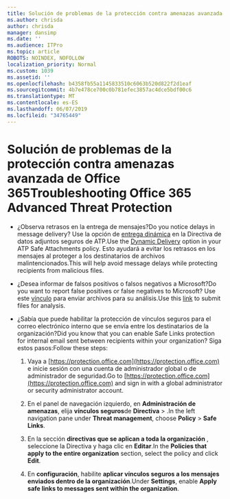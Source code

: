 ```yaml
---
title: Solución de problemas de la protección contra amenazas avanzada de Office 365
ms.author: chrisda
author: chrisda
manager: dansimp
ms.date: ''
ms.audience: ITPro
ms.topic: article
ROBOTS: NOINDEX, NOFOLLOW
localization_priority: Normal
ms.custom: 1039
ms.assetid: ''
ms.openlocfilehash: b4358fb55a1145833510c6063b520d822f2d1eaf
ms.sourcegitcommit: 4b7e478ce700c0b781efec3857ac4dce5bdf00c6
ms.translationtype: MT
ms.contentlocale: es-ES
ms.lasthandoff: 06/07/2019
ms.locfileid: "34765449"
---
```

# <a name="troubleshooting-office-365-advanced-threat-protection"></a><span data-ttu-id="f3e99-102">Solución de problemas de la protección contra amenazas avanzada de Office 365</span><span class="sxs-lookup"><span data-stu-id="f3e99-102">Troubleshooting Office 365 Advanced Threat Protection</span></span>

- <span data-ttu-id="f3e99-103">¿Observa retrasos en la entrega de mensajes?</span><span class="sxs-lookup"><span data-stu-id="f3e99-103">Do you notice delays in message delivery?</span></span> <span data-ttu-id="f3e99-104">Use la opción de [entrega dinámica](https://docs.microsoft.com/office365/securitycompliance/dynamic-delivery-and-previewing) en la Directiva de datos adjuntos seguros de ATP.</span><span class="sxs-lookup"><span data-stu-id="f3e99-104">Use the [Dynamic Delivery](https://docs.microsoft.com/office365/securitycompliance/dynamic-delivery-and-previewing) option in your ATP Safe Attachments policy.</span></span> <span data-ttu-id="f3e99-105">Esto ayudará a evitar los retrasos en los mensajes al proteger a los destinatarios de archivos malintencionados.</span><span class="sxs-lookup"><span data-stu-id="f3e99-105">This will help avoid message delays while protecting recipients from malicious files.</span></span>

- <span data-ttu-id="f3e99-106">¿Desea informar de falsos positivos o falsos negativos a Microsoft?</span><span class="sxs-lookup"><span data-stu-id="f3e99-106">Do you want to report false positives or false negatives to Microsoft?</span></span> <span data-ttu-id="f3e99-107">Use este [vínculo](https://www.microsoft.com/wdsi/filesubmission/) para enviar archivos para su análisis.</span><span class="sxs-lookup"><span data-stu-id="f3e99-107">Use this [link](https://www.microsoft.com/wdsi/filesubmission/) to submit files for analysis.</span></span>

- <span data-ttu-id="f3e99-108">¿Sabía que puede habilitar la protección de vínculos seguros para el correo electrónico interno que se envía entre los destinatarios de la organización?</span><span class="sxs-lookup"><span data-stu-id="f3e99-108">Did you know that you can enable Safe Links protection for internal email sent between recipients within your organization?</span></span> <span data-ttu-id="f3e99-109">Siga estos pasos:</span><span class="sxs-lookup"><span data-stu-id="f3e99-109">Follow these steps:</span></span>

  1. <span data-ttu-id="f3e99-110">Vaya a [https://protection.office.com](https://protection.office.com) e inicie sesión con una cuenta de administrador global o de administrador de seguridad.</span><span class="sxs-lookup"><span data-stu-id="f3e99-110">Go to [https://protection.office.com](https://protection.office.com) and sign in with a global administrator or security administrator account.</span></span>

  2. <span data-ttu-id="f3e99-111">En el panel de navegación izquierdo, en **Administración de amenazas**, elija **vínculos seguros**de **Directiva** \> .</span><span class="sxs-lookup"><span data-stu-id="f3e99-111">In the left navigation pane under **Threat management**, choose **Policy** \> **Safe Links**.</span></span>

  3. <span data-ttu-id="f3e99-112">En la sección **directivas que se aplican a toda la organización** , seleccione la Directiva y haga clic en **Editar**.</span><span class="sxs-lookup"><span data-stu-id="f3e99-112">In the **Policies that apply to the entire organization** section, select the policy and click **Edit**.</span></span>

  4. <span data-ttu-id="f3e99-113">En **configuración**, habilite **aplicar vínculos seguros a los mensajes enviados dentro de la organización**.</span><span class="sxs-lookup"><span data-stu-id="f3e99-113">Under **Settings**, enable **Apply safe links to messages sent within the organization**.</span></span>
